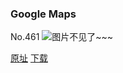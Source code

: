 ### Google Maps
No.461
![图片不见了~~~](https://imgs.xkcd.com/comics/google_maps.png)

[原址](https://xkcd.com//461) [下载](https://imgs.xkcd.com/comics/google_maps.png)

